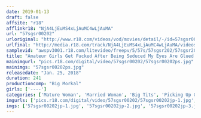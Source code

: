 ```yaml
---
date: 2019-01-13
draft: false
affsite: "r18"
afflinkr18: "NjA4LjEuMS4xLjAuMC4wLjAuMA"
url: "57sgsr00202"
urloriginal: "http://www.r18.com/videos/vod/movies/detail/-/id=57sgsr00202"
urlfinal: "http://media.r18.com/track/NjA4LjEuMS4xLjAuMC4wLjAuMA/videos/vod/movies/detail/-/id=57sgsr00202"
samplevid: "awspv3001.r18.com/litevideo/freepv/5/57s/57sgsr202/57sgsr202_dmb_w.mp4"
title: "Amateur Girls Get Fucked After Being Seduced My Eyes Are Glued To Her Jiggling Titties Big Tits Mature Woman Babes 4 Hours"
mainimgurl: "pics.r18.com/digital/video/57sgsr00202/57sgsr00202ps.jpg"
mainimgs: "57sgsr00202ps.jpg"
releasedate: "Jan. 25, 2018"
duration: 241
productioncomp: "Big Morkal"
girls: ['----']
categories: ['Mature Woman', 'Married Woman', 'Big Tits', 'Picking Up Girls', 'Amateur', 'Over 4 Hours', 'Hi-Def']
imgurls: ['pics.r18.com/digital/video/57sgsr00202/57sgsr00202jp-1.jpg', 'pics.r18.com/digital/video/57sgsr00202/57sgsr00202jp-2.jpg', 'pics.r18.com/digital/video/57sgsr00202/57sgsr00202jp-3.jpg', 'pics.r18.com/digital/video/57sgsr00202/57sgsr00202jp-4.jpg', 'pics.r18.com/digital/video/57sgsr00202/57sgsr00202jp-5.jpg', 'pics.r18.com/digital/video/57sgsr00202/57sgsr00202jp-6.jpg', 'pics.r18.com/digital/video/57sgsr00202/57sgsr00202jp-7.jpg', 'pics.r18.com/digital/video/57sgsr00202/57sgsr00202jp-8.jpg', 'pics.r18.com/digital/video/57sgsr00202/57sgsr00202jp-9.jpg', 'pics.r18.com/digital/video/57sgsr00202/57sgsr00202jp-10.jpg', 'pics.r18.com/digital/video/57sgsr00202/57sgsr00202jp-11.jpg', 'pics.r18.com/digital/video/57sgsr00202/57sgsr00202jp-12.jpg', 'pics.r18.com/digital/video/57sgsr00202/57sgsr00202jp-13.jpg', 'pics.r18.com/digital/video/57sgsr00202/57sgsr00202jp-14.jpg', 'pics.r18.com/digital/video/57sgsr00202/57sgsr00202jp-15.jpg', 'pics.r18.com/digital/video/57sgsr00202/57sgsr00202jp-16.jpg', 'pics.r18.com/digital/video/57sgsr00202/57sgsr00202jp-17.jpg', 'pics.r18.com/digital/video/57sgsr00202/57sgsr00202jp-18.jpg', 'pics.r18.com/digital/video/57sgsr00202/57sgsr00202jp-19.jpg', 'pics.r18.com/digital/video/57sgsr00202/57sgsr00202jp-20.jpg']
imgs: ['57sgsr00202jp-1.jpg', '57sgsr00202jp-2.jpg', '57sgsr00202jp-3.jpg', '57sgsr00202jp-4.jpg', '57sgsr00202jp-5.jpg', '57sgsr00202jp-6.jpg', '57sgsr00202jp-7.jpg', '57sgsr00202jp-8.jpg', '57sgsr00202jp-9.jpg', '57sgsr00202jp-10.jpg', '57sgsr00202jp-11.jpg', '57sgsr00202jp-12.jpg', '57sgsr00202jp-13.jpg', '57sgsr00202jp-14.jpg', '57sgsr00202jp-15.jpg', '57sgsr00202jp-16.jpg', '57sgsr00202jp-17.jpg', '57sgsr00202jp-18.jpg', '57sgsr00202jp-19.jpg', '57sgsr00202jp-20.jpg']
---
```

